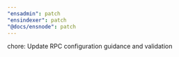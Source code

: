 ```yaml
---
"ensadmin": patch
"ensindexer": patch
"@docs/ensnode": patch
---
```


chore: Update RPC configuration guidance and validation
